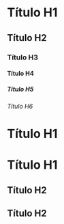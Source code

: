 <!-- Títulos são escritos com "#" -->

# Título H1
<!-- Títulos H1 vão ter uma linha de separação logo abaixo -->

## Título H2

### Título H3

#### Título H4

##### Título H5

###### Título H6
<!-- Só vai até o H6 -->

<!-- Outras formas de escrever títulos -->
<!-- Colocando um símbolo embaixo de um texto -->

Título H1
=

Título H1
=========
<!-- 1 ou mais "=" funcionam do mesmo jeito -->

Título H2
-

Título H2
---------

